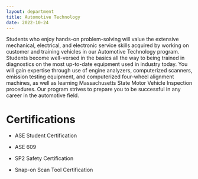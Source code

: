 ```yaml
---
layout: department
title: Automotive Technology
date: 2022-10-24
---
```

Students who enjoy hands-on problem-solving will value the extensive mechanical, electrical, and electronic service skills acquired by working on customer and training vehicles in our Automotive Technology program. Students become well-versed in the basics all the way to being trained in diagnostics on the most up-to-date equipment used in industry today. You will gain expertise through use of engine analyzers, computerized scanners, emission testing equipment, and computerized four-wheel alignment machines, as well as learning Massachusetts State Motor Vehicle Inspection procedures.  Our program strives to prepare you to be successful in any career in the automotive field.

# Certifications 
+ ASE Student Certification 

+ ASE 609

+ SP2 Safety Certification

+ Snap-on Scan Tool Certification

